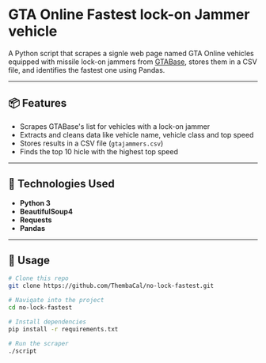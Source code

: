 # GTA Online Fastest lock-on Jammer vehicle

A Python script that scrapes a signle web page named GTA Online vehicles equipped with missile lock-on jammers from [GTABase](https://www.gtabase.com/), stores them in a CSV file, and identifies the fastest one using Pandas.

---

## 📦 Features
- Scrapes GTABase's list for vehicles with a lock-on jammer
- Extracts and cleans data like vehicle name, vehicle class and top speed
- Stores results in a CSV file (`gtajammers.csv`)
- Finds the top 10 hicle with the highest top speed

---

## 🧰 Technologies Used
- **Python 3**
- **BeautifulSoup4** 
- **Requests**
- **Pandas**

---

## 🚀 Usage

```bash
# Clone this repo
git clone https://github.com/ThembaCal/no-lock-fastest.git

# Navigate into the project
cd no-lock-fastest

# Install dependencies
pip install -r requirements.txt

# Run the scraper
./script
